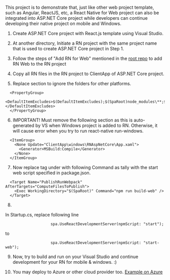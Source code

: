 
This project is to demonstrate that, just like other web project template, such as Angular, ReactJS, etc, a React Native for Web project can also be integrated into ASP.NET Core project while developers can continue developing their native project on mobile and Windows. 

1. Create ASP.NET Core project with React.js template using Visual Studio. <br />

2. At another directory, Initiate a RN project with the same project name that is used to create ASP.NET Core project in Step 1. <br />

3. Follow the steps of "Add RN for Web" mentioned in the [root repo](https://github.com/hmheng/ReactNativeLabs/) to add RN Web to the RN project

4. Copy all RN files in the RN project to ClientApp of ASP.NET Core project.

5. Replace <DefaultItemExcludes> section to ignore the folders for other platforms. <br />
```
  <PropertyGroup>
 	<DefaultItemExcludes>$(DefaultItemExcludes);$(SpaRoot)node_modules\**;$(SpaRoot)android\**;$(SpaRoot)ios\**;$(SpaRoot)windows\**</DefaultItemExcludes>
  </PropertyGroup>
```

6. IMPORTANT! Must remove the following section as this is auto-generated by VS when Windows project is added to RN. Otherwise, it will cause error when you try to run react-native run-windows. <br />
```
  <ItemGroup>
    <None Update="ClientApp\windows\RNAspNetCore\App.xaml">
      <Generator>MSBuild:Compile</Generator>
    </None>
  </ItemGroup>

```

7. Now replace <Exec WorkingDirectory> tag under <Target> with following Command as tally with the start web script specified in package.json. <br />

```
  <Target Name="PublishRunWebpack" AfterTargets="ComputeFilesToPublish">
    <Exec WorkingDirectory="$(SpaRoot)" Command="npm run build-web" />
  </Target>
```

8.
In Startup.cs, replace following line  <br />
```
                    spa.UseReactDevelopmentServer(npmScript: "start");
```
to <br />

```
                    spa.UseReactDevelopmentServer(npmScript: "start-web");
```

9. Now, try to build and run on your Visual Studio and continue development for your RN for mobile & windows. :)

10. You may deploy to Azure or other cloud provider too. [Example on Azure](https://rnaspnetcore.azurewebsites.net/)
